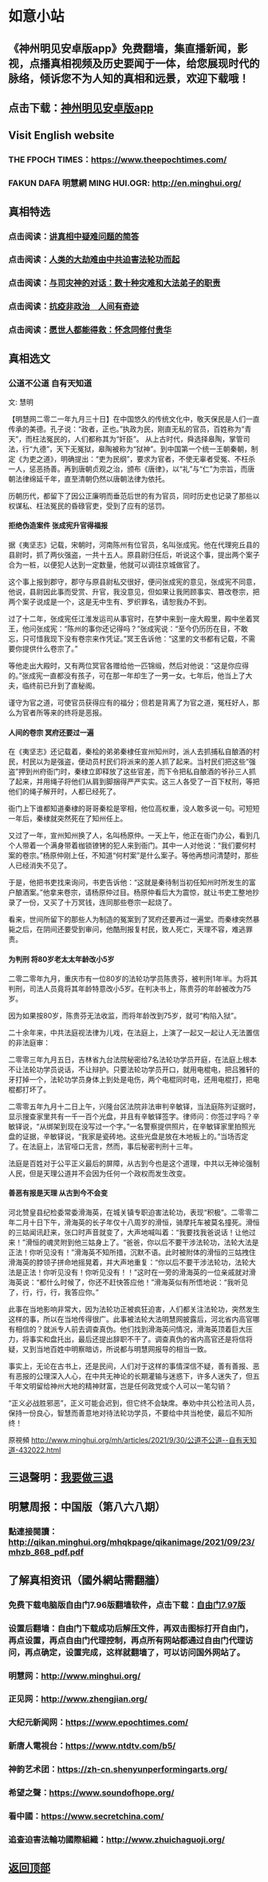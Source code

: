# 如意小站

## 《神州明见安卓版app》免费翻墙，集直播新闻，影视，点播真相视频及历史要闻于一体，给您展现时代的脉络，倾诉您不为人知的真相和远景，欢迎下载哦！

## 点击下载：[神州明见安卓版app](https://github.com/pinhe91/tuiguang/files/7240768/_5.1.zip)

## Visit English website

### THE FPOCH TIMES：https://www.theepochtimes.com/

### FAKUN DAFA 明慧網 MING HUI.OGR: http://en.minghui.org/

## 真相特选

### 点击阅读：[讲真相中疑难问题的简答](https://github.com/pinhe91/jcxw3/tree/main)

### 点击阅读：[人类的大劫难由中共迫害法轮功而起](https://github.com/pinhe91/jcxw4/tree/main) 

### 点击阅读：[与司灾神的对话：数十种灾难和大法弟子的职责](https://github.com/pinhe91/jcxw1/tree/main) 

### 点击阅读：[抗疫非政治　人间有奇迹](https://github.com/pinhe91/jcxw2/tree/main) 

### 点击阅读：[愿世人都能得救：怀念同修付贵华](https://github.com/pinhe91/jcxw5/tree/main)

## 真相选文

### 公道不公道 自有天知道

文: 慧明 

【明慧网二零二一年九月三十日】在中国悠久的传统文化中，敬天保民是人们一直传承的美德。孔子说：“政者，正也。”执政为民，刚直无私的官员，百姓称为“青天”，而枉法冤民的，人们都称其为“奸臣”。
从上古时代，舜选择皋陶，掌管司法，行“九德”，天下无冤狱，皋陶被称为“狱神”。到中国第一个统一王朝秦朝，制定《为吏之道》，明确提出：“吏为民纲”，要求为官者，不使无辜者受冤、不枉杀一人，惩恶扬善。再到唐朝贞观之治，颁布《唐律》，以“礼”与“仁”为宗旨，而唐朝法律绵延千年，直至清朝仍然以唐朝法律为依托。

历朝历代，都留下了因公正廉明而垂范后世的有为官员，同时历史也记录了那些以权谋私、枉法冤民的昏碌官吏，受到了应有的惩罚。

#### 拒绝伪造案件 张成宪升官得福报

据《夷坚志》记载，宋朝时，河南陈州有位官员，名叫张成宪。他在代理宛丘县的县尉时，抓了两伙强盗，一共十五人。原县尉归任后，听说这个事，提出两个案子合为一桩，以便犯人达到一定数量，他就可以调往京城做官了。

这个事上报到郡守，郡守与原县尉私交很好，便问张成宪的意见，张成宪不同意，他说，县尉因此事而受赏、升官，我没意见，但如果让我罔顾事实、篡改卷宗，把两个案子说成是一个，这是无中生有、罗织罪名，请恕我办不到。

过了十二年，张成宪任江淮发运司从事官时，在梦中来到一座大殿里，殿中坐着冥王，他问张成宪：“陈州的事你还记得吗？”张成宪说：“至今仍历历在目，不敢忘，只可惜我现下没有卷宗来作凭证。”冥王告诉他：“这里的文书都有记载，不需要你提供什么卷宗了。”

等他走出大殿时，又有两位冥官各赠给他一匹锦缎，然后对他说：“这是你应得的。”张成宪一直都没有孩子，可在那一年却生了一男一女。七年后，他当上了大夫，临终前已升到了直秘阁。

谨守为官之道，可使官员获得应有的福分；但若是背离了为官之道，冤枉好人，那么为官者所等来的终将是恶报。

#### 人间的卷宗 冥府还要过一遍

在《夷坚志》还记载着，秦桧的弟弟秦棣任宣州知州时，派人去抓捕私自酿酒的村民，村民以为是强盗，便动员村民们将派来的差人抓了起来。当村民们把这些“强盗”押到州府衙门时，秦棣立即释放了这些官差，而下令把私自酿酒的爷孙三人抓了起来，并用绳子将他们从肩到脚捆得严严实实。这三人各受了一百下杖刑，等把他们的绳子解开时，人都已经死了。

衙门上下谁都知道秦棣的哥哥秦桧是宰相，他位高权重，没人敢多说一句。可短短一年后，秦棣就突然死在了知州任上。

又过了一年，宣州知州换了人，名叫杨原仲。一天上午，他正在衙门办公，看到几个人带着一个满身带着枷锁镣铐的犯人来到衙门。其中一人对他说：“我们要何村案的卷宗。”杨原仲刚上任，不知道“何村案”是什么案子。等他再想问清楚时，那些人已经消失不见了。

于是，他把书吏找来询问，书吏告诉他：“这就是秦待制当初任知州时所发生的富户酿酒案。”他拿来卷宗，请杨原仲过目。杨原仲看后大为震惊，就让书吏工整地抄录了一份，又买了十万冥钱，连同那些卷宗一起烧了。

看来，世间所留下的那些人为制造的冤案到了冥府还要再过一遍堂。而秦棣突然暴毙之后，在阴间还要受到审问，他酷刑报复村民，致人死亡，天理不容，难逃罪责。

#### 为判刑 将80岁老太太年龄改小5岁

二零二零年九月，重庆市有一位80岁的法轮功学员陈贵芬，被判刑1年半。为将其判刑，司法人员竟将其年龄特意改小5岁。在判决书上，陈贵芬的年龄被改为75岁。

因为如果按80岁，陈贵芬无法收监，而将年龄改到75岁，就可“构陷入狱”。

二十余年来，中共法庭视法律为儿戏，在法庭上，上演了一起又一起让人无法置信的非法庭审：

二零零三年九月五日，吉林省九台法院秘密给7名法轮功学员开庭，在法庭上根本不让法轮功学员说话，不让辩护。只要法轮功学员开口，就用电棍电，把吕雅轩的牙打掉一个，法轮功学员身体上到处是电伤，两个电棍同时电，还用电棍打，把电棍都打坏了。

二零零五年九月十二日上午，兴隆台区法院非法审判辛敏铎，当法庭陈列证据时，显示搜查家里共有一千一百个光盘，并且有辛敏铎签字。律师问：你签过字吗？辛敏铎说，“从绑架到现在没写过一个字。”一名警察提供照片，在辛敏铎家里拍照光盘的证据，辛敏铎说，“我家是瓷砖地。这些光盘是放在木地板上的。”当场否定了。在法庭上，法官哑口无言，然而，事后秘密判刑十三年。

法庭是百姓对于公平正义最后的屏障，从古到今也是这个道理，中共以无神论强制人民，但是天理公道并不会因为任何一个政权而发生改变。

#### 善恶有报是天理 从古到今不会变

河北赞皇县纪检委常委滑海英，在城关镇专职迫害法轮功，表现“积极”。二零零二年二月十日下午，滑海英的长子年仅十八周岁的滑恒，骑摩托车被莫名撞死。滑恒的三姑闻讯赶来，张口时声音就变了，大声地喊叫着：“我要找我爸说话！让他过来！”滑恒的魂灵附到他三姑身上了。“爸爸，你以后不要干涉法轮功，法轮大法是正法！你听见没有！”滑海英不知所措，沉默不语。此时被附体的滑恒的三姑拽住滑海英的脖领子拼命地摇晃着，并大声地重复：“你以后不要干涉法轮功，法轮大法是正法！你听见没有！你听见没有！！”这时在一旁的滑海英的一位亲戚就对滑海英说：“都什么时候了，你还不赶快答应他！”滑海英似有所悟地说：“我听见了，行，行，行，我答应你。”

此事在当地影响非常大，因为法轮功正被疯狂迫害，人们都关注法轮功，突然发生这样的事，所以在当地传得很广。此事被法轮大法明慧网披露后，河北省内高官哪有相信的？就派专人前去调查真伪。他们找到滑海英问情况，滑海英顶着巨大压力，将事实和盘托出，最后还提出辞职不干了。调查真伪的省内高官还是将信将疑，又到当地百姓中明察暗访，所说都与明慧网报导的相当一致。

事实上，无论在古书上，还是民间，人们对于这样的事情深信不疑，善有善报、恶有恶报的公理深入人心，在中共无神论的长期灌输与迷惑下，许多人迷失了，但五千年文明留给神州大地的精神财富，岂是任何政党或个人可以一笔勾销？

“正义必战胜邪恶”，正义可能会迟到，但它终不会缺席。奉劝中共公检法司人员，保持一份良心，智慧而善意地对待法轮功学员，不要给中共当枪使，最后不知所终！

 原視頻 http://www.minghui.org/mh/articles/2021/9/30/公道不公道--自有天知道-432022.html

## 三退聲明：[我要做三退](http://tuidang.ddns.net/)

## 明慧周报：中国版（第八六八期）

### 點連接閱讀：http://qikan.minghui.org/mhqkpage/qikanimage/2021/09/23/mhzb_868_pdf.pdf

## 了解真相资讯（國外網站需翻牆）

### 免费下载电脑版自由门7.96版翻墙软件，点击下载：[自由门7.97版](https://github.com/pinhe91/tuiguang/files/6839679/fg797r.zip)

### 设置后翻墙：自由门下载成功后解压文件，再双击图标打开自由门，再点设置，再点自由门代理控制，再点所有网站都通过自由门代理访问，再点确定，设置完成，这样就翻墙了，可以访问国外网站了。

### 明慧网：http://www.minghui.org/

### 正见网：http://www.zhengjian.org/

### 大纪元新闻网：https://www.epochtimes.com/

### 新唐人電視台：https://www.ntdtv.com/b5/

### 神韵艺术团：https://zh-cn.shenyunperformingarts.org/

### 希望之聲：https://www.soundofhope.org/

### 看中國：https://www.secretchina.com/

### 追查迫害法輪功國際組織：http://www.zhuichaguoji.org/

## [返回顶部](https://git.io/Js3EY)
